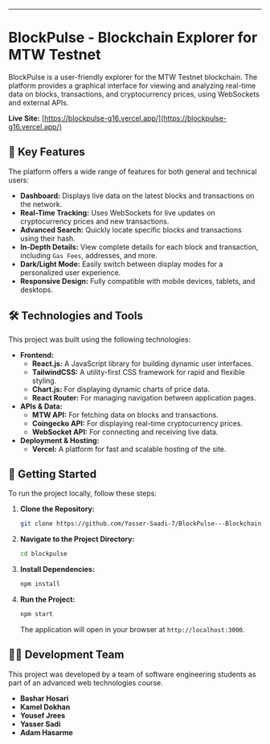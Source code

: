

-----

# BlockPulse - Blockchain Explorer for MTW Testnet

[](https://reactjs.org/)
[](https://tailwindcss.com/)
[](https://vercel.com/)

BlockPulse is a user-friendly explorer for the MTW Testnet blockchain. The platform provides a graphical interface for viewing and analyzing real-time data on blocks, transactions, and cryptocurrency prices, using WebSockets and external APIs.

**Live Site:** [https://blockpulse-g16.vercel.app/](https://blockpulse-g16.vercel.app/)

## 🚀 Key Features

The platform offers a wide range of features for both general and technical users:

  * **Dashboard:** Displays live data on the latest blocks and transactions on the network.
  * **Real-Time Tracking:** Uses WebSockets for live updates on cryptocurrency prices and new transactions.
  * **Advanced Search:** Quickly locate specific blocks and transactions using their hash.
  * **In-Depth Details:** View complete details for each block and transaction, including `Gas Fees`, addresses, and more.
  * **Dark/Light Mode:** Easily switch between display modes for a personalized user experience.
  * **Responsive Design:** Fully compatible with mobile devices, tablets, and desktops.


## 🛠️ Technologies and Tools

This project was built using the following technologies:

  * **Frontend:**
      * **React.js:** A JavaScript library for building dynamic user interfaces.
      * **TailwindCSS:** A utility-first CSS framework for rapid and flexible styling.
      * **Chart.js:** For displaying dynamic charts of price data.
      * **React Router:** For managing navigation between application pages.
  * **APIs & Data:**
      * **MTW API:** For fetching data on blocks and transactions.
      * **Coingecko API:** For displaying real-time cryptocurrency prices.
      * **WebSocket API:** For connecting and receiving live data.
  * **Deployment & Hosting:**
      * **Vercel:** A platform for fast and scalable hosting of the site.

## 🏁 Getting Started

To run the project locally, follow these steps:

1.  **Clone the Repository:**
    ```sh
    git clone https://github.com/Yasser-Saadi-7/BlockPulse---Blockchain-Explorer.git
    ```
2.  **Navigate to the Project Directory:**
    ```sh
    cd blockpulse
    ```
3.  **Install Dependencies:**
    ```sh
    npm install
    ```
4.  **Run the Project:**
    ```sh
    npm start
    ```
    The application will open in your browser at `http://localhost:3000`.

## 🧑‍💻 Development Team

This project was developed by a team of software engineering students as part of an advanced web technologies course.

  * **Bashar Hosari**
  * **Kamel Dokhan**
  * **Yousef Jrees**
  * **Yasser Sadi**
  * **Adam Hasarme**
